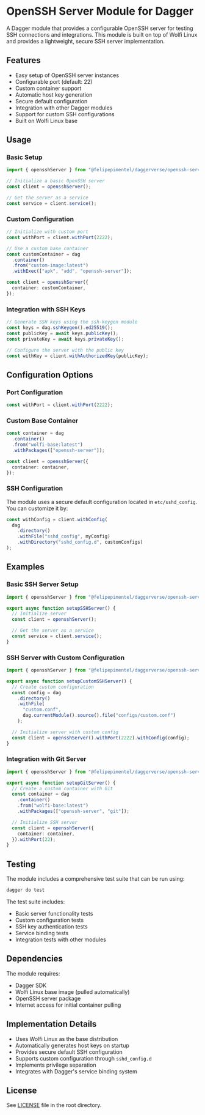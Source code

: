 # OpenSSH Server Module for Dagger

A Dagger module that provides a configurable OpenSSH server for testing SSH connections and integrations. This module is built on top of Wolfi Linux and provides a lightweight, secure SSH server implementation.

## Features

- Easy setup of OpenSSH server instances
- Configurable port (default: 22)
- Custom container support
- Automatic host key generation
- Secure default configuration
- Integration with other Dagger modules
- Support for custom SSH configurations
- Built on Wolfi Linux base

## Usage

### Basic Setup

```typescript
import { opensshServer } from "@felipepimentel/daggerverse/openssh-server";

// Initialize a basic OpenSSH server
const client = opensshServer();

// Get the server as a service
const service = client.service();
```

### Custom Configuration

```typescript
// Initialize with custom port
const withPort = client.withPort(2222);

// Use a custom base container
const customContainer = dag
  .container()
  .from("custom-image:latest")
  .withExec(["apk", "add", "openssh-server"]);

const client = opensshServer({
  container: customContainer,
});
```

### Integration with SSH Keys

```typescript
// Generate SSH keys using the ssh-keygen module
const keys = dag.sshKeygen().ed25519();
const publicKey = await keys.publicKey();
const privateKey = await keys.privateKey();

// Configure the server with the public key
const withKey = client.withAuthorizedKey(publicKey);
```

## Configuration Options

### Port Configuration

```typescript
const withPort = client.withPort(2222);
```

### Custom Base Container

```typescript
const container = dag
  .container()
  .from("wolfi-base:latest")
  .withPackages(["openssh-server"]);

const client = opensshServer({
  container: container,
});
```

### SSH Configuration

The module uses a secure default configuration located in `etc/sshd_config`. You can customize it by:

```typescript
const withConfig = client.withConfig(
  dag
    .directory()
    .withFile("sshd_config", myConfig)
    .withDirectory("sshd_config.d", customConfigs)
);
```

## Examples

### Basic SSH Server Setup

```typescript
import { opensshServer } from "@felipepimentel/daggerverse/openssh-server";

export async function setupSSHServer() {
  // Initialize server
  const client = opensshServer();

  // Get the server as a service
  const service = client.service();
}
```

### SSH Server with Custom Configuration

```typescript
import { opensshServer } from "@felipepimentel/daggerverse/openssh-server";

export async function setupCustomSSHServer() {
  // Create custom configuration
  const config = dag
    .directory()
    .withFile(
      "custom.conf",
      dag.currentModule().source().file("configs/custom.conf")
    );

  // Initialize server with custom config
  const client = opensshServer().withPort(2222).withConfig(config);
}
```

### Integration with Git Server

```typescript
import { opensshServer } from "@felipepimentel/daggerverse/openssh-server";

export async function setupGitServer() {
  // Create a custom container with Git
  const container = dag
    .container()
    .from("wolfi-base:latest")
    .withPackages(["openssh-server", "git"]);

  // Initialize SSH server
  const client = opensshServer({
    container: container,
  }).withPort(22);
}
```

## Testing

The module includes a comprehensive test suite that can be run using:

```bash
dagger do test
```

The test suite includes:

- Basic server functionality tests
- Custom configuration tests
- SSH key authentication tests
- Service binding tests
- Integration tests with other modules

## Dependencies

The module requires:

- Dagger SDK
- Wolfi Linux base image (pulled automatically)
- OpenSSH server package
- Internet access for initial container pulling

## Implementation Details

- Uses Wolfi Linux as the base distribution
- Automatically generates host keys on startup
- Provides secure default SSH configuration
- Supports custom configuration through `sshd_config.d`
- Implements privilege separation
- Integrates with Dagger's service binding system

## License

See [LICENSE](../LICENSE) file in the root directory.
